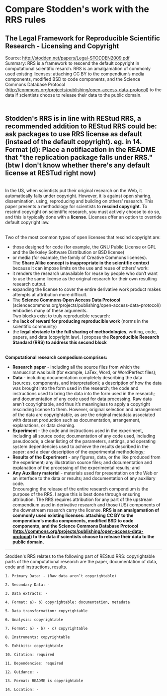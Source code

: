 # Compare Stodden's work with the RRS rules

## The Legal Framework for Reproducible Scientific Research - Licensing and Copyright
Source: http://stodden.net/papers/Legal-STODDEN2009.pdf
<br/> Summary: RRS is a framework to rescend the default copyright in computational scientific resarch. RRS is an amalgamation of commonly used existing licenses: attaching CC BY to the compendium’s media components, modified BSD to code components, and the Science Commons Database Protocol (http://commons.org/projects/publishing/open-access-data-protocol) to the data if scientists choose to release their data to the public domain.

<br/> Stodden's RRS is in line with REStud RRS, a recommended addition to REStud RRS could be: ask packages to use RRS license as default (instead of the default copyright). eg. in 14. Format (d): Place a notifiacation in the README that "the replication package falls under RRS." (btw I don't know whether there's any default license at RESTud right now)
---------------------------------------------
<br/> In the US, when scientists put their original research on the Web, it automatically falls under copyright. However, it is against open sharing, dissemination, using, reproducing and building on others’ research. This paper presents a methodology for scientists to **rescind copyright**. To rescind copyright on scientific research, you must actively choose to do so, and this is typically done with a **license**. Licenses offer an option to override default copyright law.

<br/>Two of the most common types of open licenses that rescind copyright are:
- those designed for code (for example, the GNU Public License or GPL and the Berkeley Software Distribution or BSD license)
- or media (for example, the family of Creative Commons licenses).
<br/> The **Share Alike concept is inappropriate in the scientific context** because it can impose limits on the use and reuse of others’ work:
- it renders the research unavailable for reuse by people who don’t want to use the same license as the original research for their own resulting research output.
- expanding the license to cover the entire derivative work product makes attempts at attribution more difficult.
- The **Science Commons Open Access Data Protocol** (sciencecommons.org/projects/publishing/open-access-data-protocol/) embodies many of these arguments.
<br/>  Two blocks exist to truly reproducible research:
- the **lack of reward for producing reproducible work** (norms in the scientific community)
- the **legal obstacle to the full sharing of methodologies**, writing, code, papers, and data (copyright law). I propose the **Reproducible Research Standard (RRS) to address this second block**

<br/> **Computational research compedium comprises:**
- **Research paper** - including all the source files from which the manuscript was built (for example, LaTex, Word, or WordPerfect files);
- **Data** - including documentation completely describing the data (sources, components, and interpretation); a description of how the data was brought into the form used in the research; the code and instructions used to bring the data into the form used in the research; and documentation of any code used for data processing. Raw data aren’t copyrightable, and thus it’s meaningless to apply a copyright rescinding license to them. However, original selection and arrangement of the data are copyrightable, as are the original metadata associated with dataset production such as documentation, arrangement, explanations, or data cleaning.
- **Experiment** - the code and instructions used in the experiment, including all source code; documentation of any code used, including pseudocode; a clear listing of the parameters, settings, and operating system dependencies used to achieve the results described in the paper; and a clear description of the experimental methodology;
- **Results of the Experiment** - any figures, data, or the like produced from the experiment; any illustration source files; and documentation and explanation of the processing of the experimental results; and
- **Any Auxiliary material** - materials used for presentation on the Web or an interface to the data or results; and documentation of any auxiliary code.
<br/> Encouraging the release of the entire research compendium is the purpose of the RRS. I argue this is best done through ensuring attribution. The RRS requires attribution for any part of the upstream compendium used in derivative research and those (US) components of the downstream research carry the license. **RRS is an amalgamation of commonly used existing licenses: attaching CC BY to the compendium’s media components, modified BSD to code components, and the Science Commons Database Protocol (http://commons.org/projects/publishing/open-access-data-protocol) to the data if scientists choose to release their data to the public domain.**
-------------------------------
Stodden's RRS relates to the following part of REStud RRS: copyrightable parts of the computational research are the paper, documentation of data, code and instructions, results.

    1. Primary Data: - (Raw data aren’t copyrightable)

    2. Secondary Data: -

    3. Data extracts: -

    4. Format: a)- b) copyrightable: documentation, metadata

    5. Data transformation: copyrightable

    6. Analysis: copyrightable

    7. Format: a) - b) - c) copyrightable

    8. Instruments: copyrightable

    9. Exhibits: copyrightable

    10. Citation: required

    11. Dependencies: required

    12. Guidance: -

    13. Format: README is copyrightable

    14. Location: -
